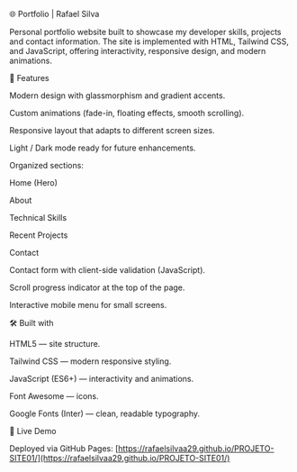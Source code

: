 🌐 Portfolio | Rafael Silva

Personal portfolio website built to showcase my developer skills, projects and contact information. The site is implemented with HTML, Tailwind CSS, and JavaScript, offering interactivity, responsive design, and modern animations.

🚀 Features

Modern design with glassmorphism and gradient accents.

Custom animations (fade-in, floating effects, smooth scrolling).

Responsive layout that adapts to different screen sizes.

Light / Dark mode ready for future enhancements.

Organized sections:

Home (Hero)

About

Technical Skills

Recent Projects

Contact

Contact form with client-side validation (JavaScript).

Scroll progress indicator at the top of the page.

Interactive mobile menu for small screens.

🛠️ Built with

HTML5 — site structure.

Tailwind CSS — modern responsive styling.

JavaScript (ES6+) — interactivity and animations.

Font Awesome — icons.

Google Fonts (Inter) — clean, readable typography.

🔗 Live Demo

Deployed via GitHub Pages:
[https://rafaelsilvaa29.github.io/PROJETO-SITE01/](https://rafaelsilvaa29.github.io/PROJETO-SITE01/)
